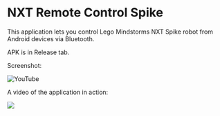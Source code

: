 # NXT Remote Control Spike

This application lets you control Lego Mindstorms NXT Spike robot from Android devices via Bluetooth.

APK is in Release tab.

Screenshot:

![YouTube](https://i.imgur.com/Ui4F0pu.png)

A video of the application in action:

<a href="https://www.youtube.com/watch?v=589RlBg3f7c"><img src="https://i.imgur.com/uK8DyWY.png" /></a>
